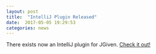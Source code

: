 ```yaml
---
layout: post
title:  "IntelliJ Plugin Released"
date:  2017-05-05 19:29:53
categories: news
---
```


There exists now an IntelliJ plugin for JGiven. [Check it out!](https://plugins.jetbrains.com/plugin/9670-jgiven)

[jgiven-gh]: https://github.com/TNG/JGiven
[jgiven]:    http://jgiven.org
